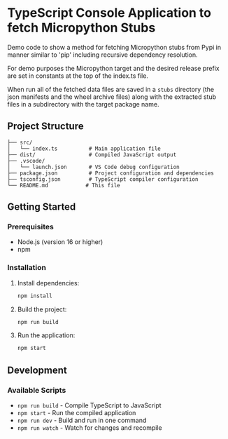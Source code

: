 # TypeScript Console Application to fetch Micropython Stubs

Demo code to show a method for fetching Micropython stubs from Pypi in manner similar to 'pip' including recursive dependency resolution.

For demo purposes the Micropython target and the desired release prefix are set in constants at the top of the index.ts file.

When run all of the fetched data files are saved in a `stubs` directory (the json manifests and the wheel archive files) along with the extracted stub files in a subdirectory with the target package name.

## Project Structure

```
├── src/
│   └── index.ts          # Main application file
├── dist/                 # Compiled JavaScript output
├── .vscode/
│   └── launch.json       # VS Code debug configuration
├── package.json          # Project configuration and dependencies
├── tsconfig.json         # TypeScript compiler configuration
└── README.md            # This file
```

## Getting Started

### Prerequisites

- Node.js (version 16 or higher)
- npm

### Installation

1. Install dependencies:
   ```bash
   npm install
   ```

2. Build the project:
   ```bash
   npm run build
   ```

3. Run the application:
   ```bash
   npm start
   ```

## Development

### Available Scripts

- `npm run build` - Compile TypeScript to JavaScript
- `npm start` - Run the compiled application
- `npm run dev` - Build and run in one command
- `npm run watch` - Watch for changes and recompile

